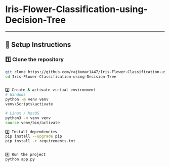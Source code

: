 # Iris-Flower-Classification-using-Decision-Tree


---

## 🚀 Setup Instructions

### 1️⃣ Clone the repository
```bash
git clone https://github.com/rajkumar1447/Iris-Flower-Classification-using-Decision-Tree.git
cd Iris-Flower-Classification-using-Decision-Tree


2️⃣ Create & activate virtual environment
# Windows
python -m venv venv
venv\Scripts\activate

# Linux / MacOS
python3 -m venv venv
source venv/bin/activate

3️⃣ Install dependencies
pip install --upgrade pip
pip install -r requirements.txt


4️⃣ Run the project
python app.py